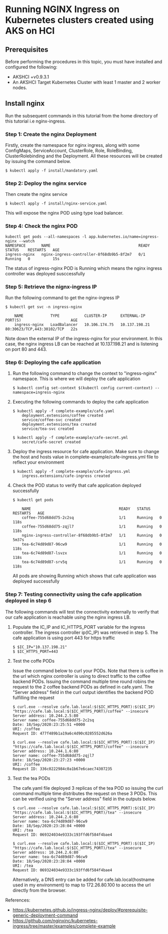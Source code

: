 # Running NGINX Ingress on Kubernetes clusters created using AKS on HCI

## Prerequisites

Before performing the procedures in this topic, you must have installed and configured the following:

- AKSHCI +v0.9.3.1
- An AKSHCI Target Kubernetes Cluster with least 1 master and 2 worker nodes.

## Install nginx

Run the subsequent commands in this tutorial from the home directory of this tutorial i.e nginx-ingress.

### Step 1: Create the nginx Deployment

Firstly, create the namespace for nginx ingress, along with some ConfigMaps, ServiceAccount, ClusterRole,  Role, RoleBinding, ClusterRolebinding and the Deployment. All these resources will be created by issuing the command below.

```
$ kubectl apply -f install/mandatory.yaml
```

### Step 2: Deploy the nginx service

Then create the nginx service
```
$ kubectl apply -f install/nginx-service.yaml
```
This will expose the nginx POD using type load balancer. 

### Step 4: Check the nginx POD

```
kubectl get pods --all-namespaces -l app.kubernetes.io/name=ingress-nginx --watch
NAMESPACE       NAME                                       READY   STATUS    RESTARTS   AGE
ingress-nginx   nginx-ingress-controller-8f68db9b5-8f2m7   0/1     Running   0          15s
```
The status of ingress-nginx POD is Running which means the nginx ingress controller was deployed susccessfully


### Step 5: Retrieve the nignx-ingress IP

Run the following command to get the nginx-ingress IP

```
$ kubectl get svc -n ingress-nginx

    NAME            TYPE           CLUSTER-IP      EXTERNAL-IP     PORT(S)                      AGE
    ingress-nginx   LoadBalancer   10.106.174.75   10.137.198.21   80:30623/TCP,443:30102/TCP   22s
```
Note down the external IP of the ingress-nginx for your environment. In this case, the nginx ingress LB can be reached at 10.137.198.21 and is listening on port 80 and 443.


### Step 6: Deploying the cafe application

1. Run the following command to change the context to "ingress-nginx" namespace. This is where we will deploy the cafe application
    ```
    $ kubectl config set-context $(kubectl config current-context) --namespace=ingress-nginx
    ```

2. Executing the following commands to deploy the cafe application
    ```
    $ kubectl apply -f complete-example/cafe.yaml
        deployment.extensions/coffee created
        service/coffee-svc created
        deployment.extensions/tea created
        service/tea-svc created

    $ kubectl apply -f complete-example/cafe-secret.yml
        secret/cafe-secret created
    ```
    
3. Deploy the ingress resource for cafe application. Make sure to change the host and hosts value in complete-example/cafe-ingress.yml file to reflect your environment
    ```
    $ kubectl apply -f complete-example/cafe-ingress.yml
        ingress.extensions/cafe-ingress created
    ```

4. Check the POD status to verify that cafe application deployed successfully
    ```
    $ kubectl get pods

        NAME                                       READY   STATUS    RESTARTS   AGE
        coffee-755d68dd75-2c2sq                    1/1     Running   0          118s
        coffee-755d68dd75-zqjl7                    1/1     Running   0          118s
        nginx-ingress-controller-8f68db9b5-8f2m7   1/1     Running   0          5m37s
        tea-6c74d89d87-96cw9                       1/1     Running   0          118s
        tea-6c74d89d87-lsvzx                       1/1     Running   0          118s
        tea-6c74d89d87-srv5q                       1/1     Running   0          118s
    ```
    All pods are showing Running which shows that cafe application was deployed successfully

### Step 7: Testing connectivity using the cafe application deployed in step 6

The following commands will test the connectivity externally to verify that our cafe application is reachable using the nginx ingress LB.

1. Populate the IC_IP and IC_HTTPS_PORT variable for the ingress controller. The ingress controller ip(IC_IP) was retrieved in step 5. The cafe application is using port 443 for https traffic

    ```
    $ $IC_IP="10.137.198.21"
    $ $IC_HTTPS_PORT=443
    ```

2. Test the coffe PODs

    Issue the command below to curl your PODs. Note that there is coffee in the url which nginx controller is using to direct traffic to the coffee backend PODs. Issuing the command multiple time round robins the request to the 2 coffee backend PODs as defined in cafe.yaml. The "Server address" field in the curl output identifies the backend POD fulfilling the request

    ```
    $ curl.exe --resolve cafe.lab.local:$($IC_HTTPS_PORT):$($IC_IP) "https://cafe.lab.local:$($IC_HTTPS_PORT)/coffee" --insecure
    Server address: 10.244.2.5:80
    Server name: coffee-755d68dd75-2c2sq
    Date: 18/Sep/2020:23:25:51 +0000
    URI: /coffee
    Request ID: 477f489b1a19a6c4d90c0285552d626a
    
    $ curl.exe --resolve cafe.lab.local:$($IC_HTTPS_PORT):$($IC_IP) "https://cafe.lab.local:$($IC_HTTPS_PORT)/coffee" --insecure
    Server address: 10.244.1.6:80
    Server name: coffee-755d68dd75-zqjl7
    Date: 18/Sep/2020:23:27:23 +0000
    URI: /coffee
    Request ID: 336c0222984c0a1b67e6caec74307235
    ```
    

3. Test the tea PODs

    The cafe.yaml file deployed 3 replicas of the tea POD so issuing the curl command multiple time distributes the request on these 3 PODs. This can be verified using the "Server address" field in the outputs below.

    ```
    $ curl.exe --resolve cafe.lab.local:$($IC_HTTPS_PORT):$($IC_IP) "https://cafe.lab.local:$($IC_HTTPS_PORT)/tea" --insecure
    Server address: 10.244.2.6:80
    Server name: tea-6c74d89d87-96cw9
    Date: 18/Sep/2020:23:28:04 +0000
    URI: /tea
    Request ID: 069324034e9333c193ffd6f584f4bae4
    
    $ curl.exe --resolve cafe.lab.local:$($IC_HTTPS_PORT):$($IC_IP) "https://cafe.lab.local:$($IC_HTTPS_PORT)/tea" --insecure
    Server address: 10.244.2.6:80
    Server name: tea-6c74d89d87-96cw9
    Date: 18/Sep/2020:23:28:04 +0000
    URI: /tea
    Request ID: 069324034e9333c193ffd6f584f4bae4
    
    ```

    Alternatively, a DNS entry can be added for cafe.lab.local(hostname used in my environment) to map to 172.26.80.100 to access the url directly from the browser.


References:
- https://kubernetes.github.io/ingress-nginx/deploy/#prerequisite-generic-deployment-command
- https://github.com/nginxinc/kubernetes-ingress/tree/master/examples/complete-example
